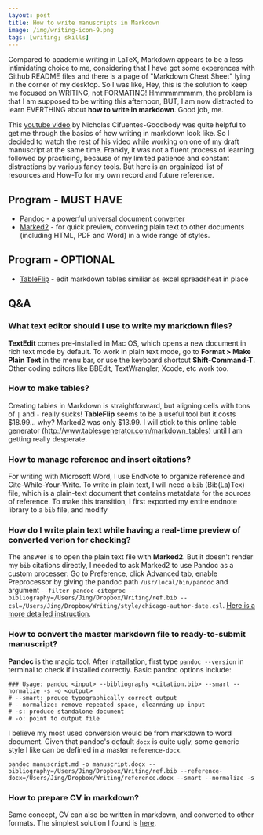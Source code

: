 ```yaml
---
layout: post
title: How to write manuscripts in Markdown
image: /img/writing-icon-9.png
tags: [writing; skills]
---
```


Compared to academic writing in LaTeX, Markdown appears to be a less intimidating choice to me, considering that I have got some experences with Github README files and there is a page of "Markdown Cheat Sheet" lying in the corner of my desktop. So I was like, Hey, this is the solution to keep me focused on WRITING, not FORMATING! Hmmmmmmmm, the problem is that I am supposed to be writing this afternoon, BUT, I am now distracted to learn EVERTHING about **how to write in markdown**. Good job, me.

This [youtube video](https://www.youtube.com/watch?v=hpAJMSS8pvs&t=57s) by Nicholas Cifuentes-Goodbody was quite helpful to get me through the basics of how writing in markdown look like. So I decided to watch the rest of his video while working on one of my draft manuscript at the same time. Frankly, it was not a fluent process of learning followed by practicing, because of my limited patience and constant distractions by various fancy tools. But here is an orgainized list of resources and How-To for my own record and future reference. 

## Program - MUST HAVE
* [Pandoc](http://pandoc.org) - a powerful universal document converter
* [Marked2](http://marked2app.com) - for quick preview, convering plain text to other documents (including HTML, PDF and Word) in a wide range of styles.

## Program - OPTIONAL
* [TableFlip](http://tableflipapp.com) - edit markdown tables similiar as excel spreadsheat in place

## Q&A

### What text editor should I use to write my markdown files? 
**TextEdit** comes pre-installed in Mac OS, which opens a new document in rich text mode by default. To work in plain text mode, go to **Format > Make Plain Text** in the menu bar, or use the keyboard shortcut **Shift-Command-T**. Other coding editors like BBEdit, TextWrangler, Xcode, etc work too.

### How to make tables?
Creating tables in Markdown is straightforward, but aligning cells with tons of  `|` and `-` really sucks! **TableFlip** seems to be a useful tool but it costs $18.99... why? Marked2 was only $13.99. I will stick to this online table generator (http://www.tablesgenerator.com/markdown_tables) until I am getting really desperate. 

### How to manage reference and insert citations?
For writing with Microsoft Word, I use EndNote to organize reference and Cite-While-Your-Write. To write in plain text, I will need a `bib` (Bib(La)Tex) file, which is a plain-text document that contains metatdata for the sources of reference. To make this transition, I first exported my entire endnote library to a `bib` file, and modify 

### How do I write plain text while having a real-time preview of converted verion for checking? 
The answer is to open the plain text file with **Marked2**. But it doesn't render my `bib` citations directly, I needed to ask Marked2 to use Pandoc as a custom processer: Go to Preference, click Advanced tab, enable Preprocessor by giving the pandoc path `/usr/local/bin/pandoc` and argument `--filter pandoc-citeproc --bibliography=/Users/Jing/Dropbox/Writing/ref.bib --csl=/Users/Jing/Dropbox/Writing/style/chicago-author-date.csl`. [Here is a more detailed instruction](http://verifyandrepair.com/04-13-2016/citations-export-preview/).

### How to convert the master markdown file to ready-to-submit manuscript?
**Pandoc** is the magic tool. After installation, first type `pandoc --version` in terminal to check if installed correctly. Basic pandoc options include:

    ### Usage: pandoc <input> --bibliography <citation.bib> --smart --normalize -s -o <output>
    # --smart: prouce typographically correct output 
    # --normalize: remove repeated space, cleanning up input
    # -s: produce standalone document
    # -o: point to output file

I believe my most used conversion would be from markdown to word document. Given that pandoc's default `docx` is quite ugly, some generic style I like can be defined in a master `reference-docx`.

    pandoc manuscript.md -o manuscript.docx --bibliography=/Users/Jing/Dropbox/Writing/ref.bib --reference-docx=/Users/Jing/Dropbox/Writing/reference.docx --smart --normalize -s 

### How to prepare CV in markdown?
Same concept, CV can also be written in markdown, and converted to other formats. The simplest solution I found is [here](http://tomp.io/markdown-cv.html).



